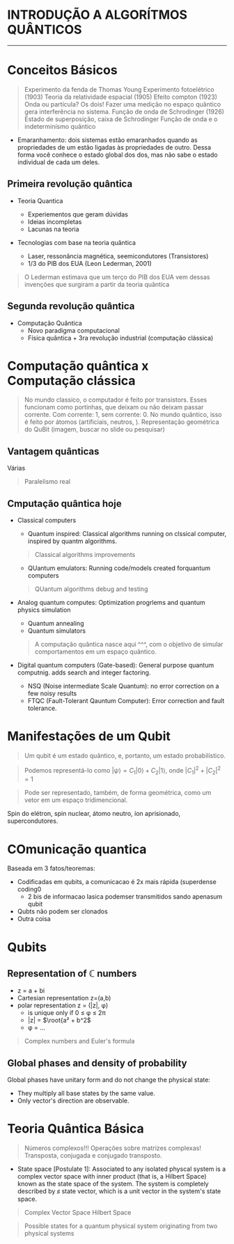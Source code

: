 # INTRODUÇÃO A ALGORÍTMOS QUÂNTICOS
---

# Conceitos Básicos

> Experimento da fenda de Thomas Young
> Experimento fotoelétrico (1903)
> Teoria da relatividade espacial (1905)
> Efeito compton (1923)
> Onda ou partícula? Os dois!
> Fazer uma medição no espaço quântico gera interferência no sistema.
> Função de onda de Schrodinger (1926)
> Estado de superposição, caixa de Schrodinger
> Função de onda e o indeterminísmo quântico

- Emaranhamento: dois sistemas estão emaranhados quando as propriedades de um estão ligadas às propriedades de outro. Dessa forma você conhece o estado global dos dos, mas não sabe o estado individual de cada um deles.

## Primeira revolução quântica

- Teoria Quantica
    - Experiementos que geram dúvidas
    - Ideias incompletas
    - Lacunas na teoria

- Tecnologias com base na teoria quântica
    - Laser, ressonância magnética, seemicondutores (Transistores)
    - 1/3 do PIB dos EUA (Leon Lederman, 2001)
> O Lederman estimava que um terço do PIB dos EUA vem dessas invenções que surgiram a partir da teoria quântica

## Segunda revolução quântica

- Computação Quântica
    - Novo paradigma computacional
    - Física quântica + 3ra revolução industrial (computação clássica)

# Computação quântica x Computação clássica

> No mundo classico, o computador é feito por transistors. Esses funcionam como portinhas, que deixam ou não deixam passar corrente. Com corrente: 1, sem corrente: 0.
> No mundo quântico, isso é feito por átomos (artificiais, neutros, ).
> Representação geométrica do QuBit (imagem, buscar no slide ou pesquisar)

## Vantagem quânticas

Várias

> Paralelismo real

## Cmputação quântica hoje

- Classical computers
    - Quantum inspired: Classical algorithms running on clssical computer, inspired by quantm algorithms.
    > Classical algorithms improvements

    - QUantum emulators: Running code/models created forquantum computers
    > QUantum algorithms debug and testing


- Analog quantum computes: Optimization progrlems and quantum physics simulation
    - Quantum annealing
    - Quantum simulators

    > A computação quântica nasce aqui ^^^, com o objetivo de simular comportamentos em um espaço quântico.

- Digital quantum computers (Gate-based): General purpose quantum computnig. adds search and integer factoring.
    - NSQ (Noise intermediate Scale Quantum): no error correction on a  few noisy results
    - FTQC (Fault-Tolerant Qauntum Computer): Error correction and fault tolerance.


# Manifestações de um Qubit

> Um qubit é um estado quântico, e, portanto, um estado probabilístico.

> Podemos representá-lo como $|\psi\rangle = C_1|0\rangle + C_2 |1\rangle$, onde $|C_1|^2 + |C_2|^2 = 1$

> Pode ser representado, também, de forma geométrica, como um vetor em um espaço tridimencional.

Spin do elétron, spin nuclear, átomo neutro, íon aprisionado, supercondutores.

# COmunicação quantica

Baseada em 3 fatos/teoremas:

- Codificadas em qubits, a comunicacao é 2x mais rápida (superdense coding0
    - 2 bis de informacao lasica podemser  transmitidos sando apenasum qubit
- Qubts não podem ser clonados
- Outra coisa

# Qubits

## Representation of ℂ numbers

- z = a + bi
- Cartesian representation z=(a,b)
- polar representation z = (|z|, φ)
    - is unique only if 0 ≤ φ ≤ 2π
    - |z| = $\root{a² + b^2$
    - φ = ...

> Complex numbers and Euler's formula

## Global phases and density of probability

Global phases have unitary form and do not change the physical state:

- They multiply all base states by the same value.
- Only vector's direction are observable.

# Teoria Quântica Básica

> Números complexos!!!
> Operações sobre matrizes complexas! Transposta, conjugada e conjugado transposto.

- State space [Postulate 1]: Associated to any isolated physcal system is a complex vector space with inner product (that is, a Hilbert Space) known as the state space of the system. The system is completely described by 𝑠 state vector, which is a unit vector in the system's state space.

> Complex Vector Space
> Hilbert Space

> Possible states for a quantum physical system originating from two physical systems
